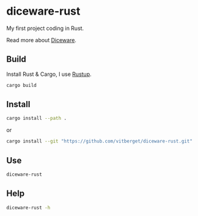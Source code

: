 # diceware-rust

My first project coding in Rust.

Read more about [Diceware](http://world.std.com/%7Ereinhold/diceware.html).

## Build

Install Rust & Cargo, I use [Rustup](https://rustup.rs/).

```bash
cargo build
```

## Install

```bash
cargo install --path .
```

or

```bash
cargo install --git "https://github.com/vitberget/diceware-rust.git" 
```

## Use

```bash
diceware-rust
```

## Help

```bash
diceware-rust -h
```
